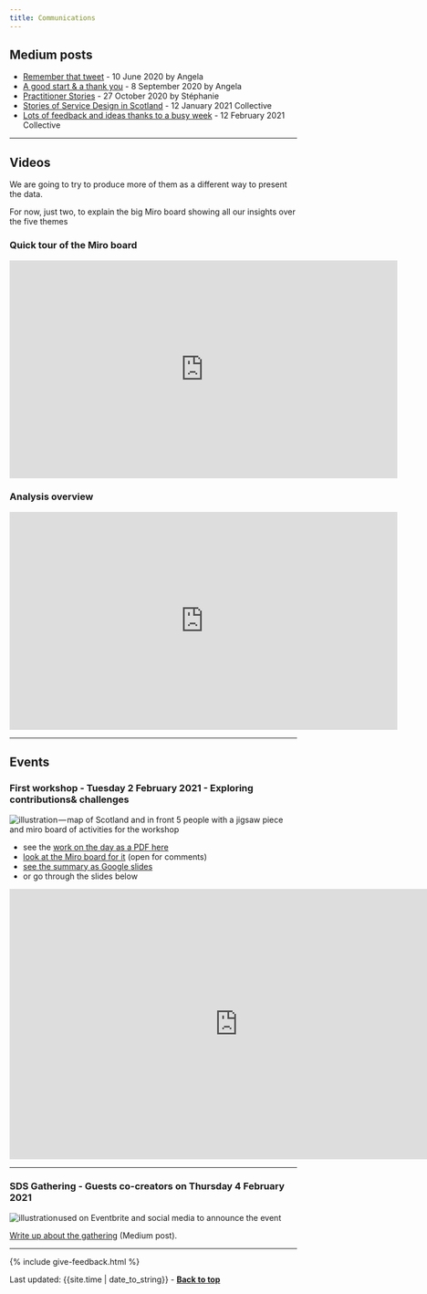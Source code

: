 ```yaml
---
title: Communications
---
```



## Medium posts
<ul>
    <li><a href="https://medium.com/@angelaforviz/remember-that-tweet-8b36dbae82bc" target="_blank">Remember that tweet</a> - 10 June 2020 by Angela</li>
    <li><a href="https://medium.com/@angelaforviz/a-good-start-a-thank-you-dd05376add38" target="_blank">A good start & a thank you</a> - 8 September 2020 by Angela</li>
    <li><a href="https://stphaniekrus.medium.com/practitioner-stories-ffa3120ffd7f" target="_blank">Practitioner Stories</a> - 27 October 2020 by Stéphanie</li>
    <li><a href="https://practitionerstories.medium.com/stories-of-service-design-in-scotland-8f267710a2ba" target="_blank">Stories of Service Design in Scotland</a> - 12 January 2021 Collective</li>
    <li><a href="https://practitionerstories.medium.com/lots-of-feedback-and-ideas-thanks-to-a-busy-week-d18c02915b0a" target="_blank">Lots of feedback and ideas thanks to a busy week</a>  - 12 February 2021 Collective</li>
</ul>


<hr class="big">

## Videos

We are going to try to produce more of them as a different way to present the data.

For now, just two, to explain the big Miro board showing all our insights over the five themes

### Quick tour of the Miro board

<iframe width="680" height="382" src="https://www.youtube.com/embed/BSbWifUtu0Y" frameborder="0" allow="accelerometer; autoplay; clipboard-write; encrypted-media; gyroscope; picture-in-picture" allowfullscreen></iframe>

### Analysis overview

<iframe width="680" height="382" src="https://www.youtube.com/embed/bKgBVvcenuY" frameborder="0" allow="accelerometer; autoplay; clipboard-write; encrypted-media; gyroscope; picture-in-picture" allowfullscreen></iframe>

<hr class="big">

## Events

### First workshop - Tuesday 2 February 2021 - Exploring contributions& challenges
![illustration — map of Scotland and in front 5 people with a jigsaw piece and miro board of activities for the workshop](/practitioner-stories/images/workshop/workshop1-banner.jpg)

<ul>
    <li>see the <a href="https://github.com/stephanie-K/practitioner-stories/blob/main/images/workshop/Workshop1-grouping-of-work-on-the-day.pdf" target="_blank">work on the day as a PDF here</a></li>
    <li><a href="https://miro.com/app/board/o9J_lZxZWng=/?moveToWidget=3074457354020152297&amp;cot=14" target="_blank">look at the Miro board for it</a> (open for comments)</li>
    <li><a href="https://docs.google.com/presentation/d/1nRsB4Xs8C_v5SZ5gh32ORcHJs2aH-x-00x7zZB7jadw/edit?usp=sharing" target="_blank">see the summary as Google slides</a></li>
    <li>or go through the slides below</li>
</ul>

<iframe src="https://docs.google.com/presentation/d/e/2PACX-1vRV8mRQG9_0RqDD75tSMiRNy9RkMyJE3aNo-uYDsgUinl2NYfeat2YrLnJr3o0QfGjSSalLUJjoc0-M/embed?start=false&loop=false&delayms=3000" frameborder="0" width="800" height="474" allowfullscreen="true" mozallowfullscreen="true" webkitallowfullscreen="true"></iframe>

<hr class="big">

### SDS Gathering - Guests co-creators on Thursday 4 February 2021

![illustration used on Eventbrite and social media to announce the event](/practitioner-stories/images/sdsGathering.jpeg)

<p><a href="https://practitionerstories.medium.com/lots-of-feedback-and-ideas-thanks-to-a-busy-week-d18c02915b0a" target="_blank">Write up about the gathering</a> (Medium post).</p>

<hr class="big">

{% include give-feedback.html %}
<div>Last updated: {{site.time | date_to_string}} - <a href="#"><strong>Back to top</strong></a></div>


<!--
<p><a href="" target="_blank"></a></p>
<a href="" target="_blank"></a>
-->